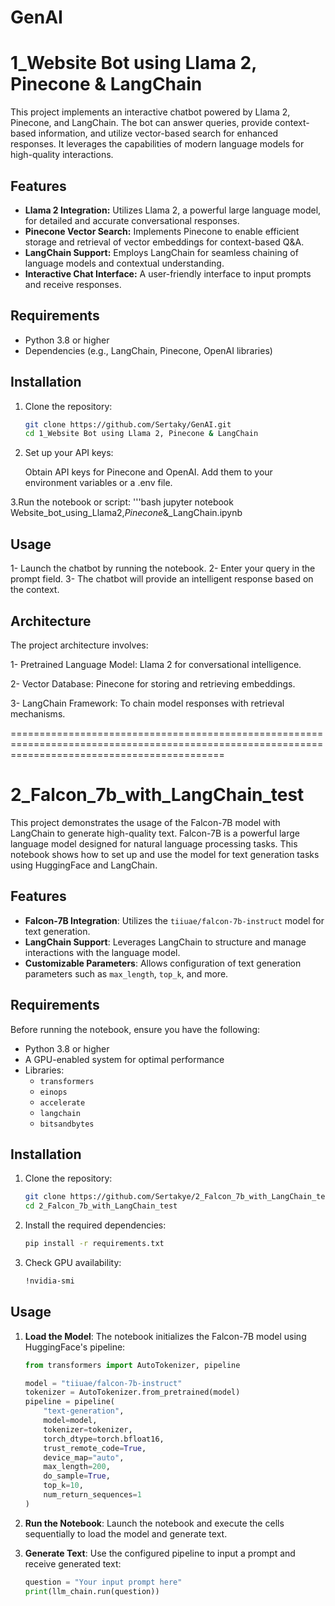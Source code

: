 # GenAI

# 1_Website Bot using Llama 2, Pinecone & LangChain

This project implements an interactive chatbot powered by Llama 2, Pinecone, and LangChain. The bot can answer queries, provide context-based information, and utilize vector-based search for enhanced responses. It leverages the capabilities of modern language models for high-quality interactions.

## Features
- **Llama 2 Integration:** Utilizes Llama 2, a powerful large language model, for detailed and accurate conversational responses.
- **Pinecone Vector Search:** Implements Pinecone to enable efficient storage and retrieval of vector embeddings for context-based Q&A.
- **LangChain Support:** Employs LangChain for seamless chaining of language models and contextual understanding.
- **Interactive Chat Interface:** A user-friendly interface to input prompts and receive responses.

## Requirements
- Python 3.8 or higher
- Dependencies (e.g., LangChain, Pinecone, OpenAI libraries)

## Installation

1. Clone the repository:
   ```bash
   git clone https://github.com/Sertaky/GenAI.git
   cd 1_Website Bot using Llama 2, Pinecone & LangChain
2. Set up your API keys:

    Obtain API keys for Pinecone and OpenAI.
    Add them to your environment variables or a .env file.

3.Run the notebook or script:
 '''bash
         jupyter notebook Website_bot_using_Llama2,_Pinecone_&_LangChain.ipynb

## Usage
1- Launch the chatbot by running the notebook.
2- Enter your query in the prompt field.
3- The chatbot will provide an intelligent response based on the context.

## Architecture
The project architecture involves:

1- Pretrained Language Model: Llama 2 for conversational intelligence.

2- Vector Database: Pinecone for storing and retrieving embeddings.

3- LangChain Framework: To chain model responses with retrieval mechanisms.

=================================================================================================================================================

# 2_Falcon_7b_with_LangChain_test

This project demonstrates the usage of the Falcon-7B model with LangChain to generate high-quality text. Falcon-7B is a powerful large language model designed for natural language processing tasks. This notebook shows how to set up and use the model for text generation tasks using HuggingFace and LangChain.

## Features
- **Falcon-7B Integration**: Utilizes the `tiiuae/falcon-7b-instruct` model for text generation.
- **LangChain Support**: Leverages LangChain to structure and manage interactions with the language model.
- **Customizable Parameters**: Allows configuration of text generation parameters such as `max_length`, `top_k`, and more.

## Requirements

Before running the notebook, ensure you have the following:

- Python 3.8 or higher
- A GPU-enabled system for optimal performance
- Libraries:
  - `transformers`
  - `einops`
  - `accelerate`
  - `langchain`
  - `bitsandbytes`

## Installation

1. Clone the repository:
   ```bash
   git clone https://github.com/Sertakye/2_Falcon_7b_with_LangChain_test.git
   cd 2_Falcon_7b_with_LangChain_test
   ```

2. Install the required dependencies:
   ```bash
   pip install -r requirements.txt
   ```

3. Check GPU availability:
   ```bash
   !nvidia-smi
   ```

## Usage

1. **Load the Model**:
   The notebook initializes the Falcon-7B model using HuggingFace's pipeline:
   ```python
   from transformers import AutoTokenizer, pipeline

   model = "tiiuae/falcon-7b-instruct"
   tokenizer = AutoTokenizer.from_pretrained(model)
   pipeline = pipeline(
       "text-generation",
       model=model,
       tokenizer=tokenizer,
       torch_dtype=torch.bfloat16,
       trust_remote_code=True,
       device_map="auto",
       max_length=200,
       do_sample=True,
       top_k=10,
       num_return_sequences=1
   )
   ```

2. **Run the Notebook**:
   Launch the notebook and execute the cells sequentially to load the model and generate text.

3. **Generate Text**:
   Use the configured pipeline to input a prompt and receive generated text:
   ```python
   question = "Your input prompt here"
   print(llm_chain.run(question))
   ```

